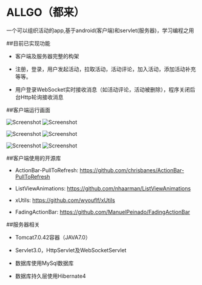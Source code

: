 ALLGO（都来）
=====

一个可以组织活动的app,基于android(客户端)和servlet(服务器)，学习编程之用

##目前已实现功能

* 客户端及服务器完整的构架

* 注册，登录，用户发起活动，拉取活动，活动评论，加入活动，添加活动补充等等。

* 用户登录WebSocket实时接收消息（如活动评论，活动被删除），程序关闭后台Http轮询接收消息

##客户端运行画面

![Screenshot](https://github.com/HsingPeng/ALLGO/raw/master/Screenshot/01%E6%AC%A2%E8%BF%8E%E7%95%8C%E9%9D%A2.png)
![Screenshot](https://github.com/HsingPeng/ALLGO/raw/master/Screenshot/05%E7%BB%84%E7%BB%87%E6%B4%BB%E5%8A%A8%E7%95%8C%E9%9D%A2.png)

![Screenshot](https://github.com/HsingPeng/ALLGO/raw/master/Screenshot/07%E6%B4%BB%E5%8A%A8%E5%88%97%E8%A1%A8%E7%95%8C%E9%9D%A2.png)
![Screenshot](https://github.com/HsingPeng/ALLGO/raw/master/Screenshot/10%E6%B4%BB%E5%8A%A8%E4%B8%BB%E9%A1%B5%E7%95%8C%E9%9D%A2B.png)

![Screenshot](https://github.com/HsingPeng/ALLGO/raw/master/Screenshot/04%E5%AF%BC%E8%88%AA%E8%8F%9C%E5%8D%95%E7%95%8C%E9%9D%A2.png)
![Screenshot](https://github.com/HsingPeng/ALLGO/raw/master/Screenshot/15%E6%88%91%E7%9A%84%E4%B8%BB%E9%A1%B5%E7%95%8C%E9%9D%A2A.png)


##客户端使用的开源库

* ActionBar-PullToRefresh: https://github.com/chrisbanes/ActionBar-PullToRefresh

* ListViewAnimations: https://github.com/nhaarman/ListViewAnimations

* xUtils: https://github.com/wyouflf/xUtils
 
* FadingActionBar: https://github.com/ManuelPeinado/FadingActionBar

##服务器相关

* Tomcat7.0.42容器（JAVA7.0）

* Servlet3.0，HttpServlet及WebSocketServlet

* 数据库使用MySql数据库

* 数据库持久层使用Hibernate4
